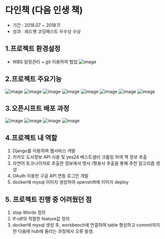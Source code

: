 # 다인책 (다음 인생 책)
- 기간 : 2018.07 ~ 2018.11
- 성과 : 레드햇 코딩페스트 우수상 수상

## 1.프로젝트 환경설정
- WBS 일정관리 + git 이용하여 협업
![image](https://github.com/jjuyeoni/redhat_openshift/assets/18046663/56eb816c-eae5-499a-9fa6-96ce1d318035)

## 2.프로젝트 주요기능
![image](https://github.com/jjuyeoni/redhat_openshift/assets/18046663/fd7eb612-23a1-4a5e-bcb0-de5547b94027)
![image](https://github.com/jjuyeoni/redhat_openshift/assets/18046663/ce07f9bf-70f9-4290-91a8-4410dac25b7c)
![image](https://github.com/jjuyeoni/redhat_openshift/assets/18046663/7aabc9eb-31fd-4a75-9b20-9bb978e74574)
![image](https://github.com/jjuyeoni/redhat_openshift/assets/18046663/ee8a5730-a037-47d3-93cb-0a0e0aa1b115)
![image](https://github.com/jjuyeoni/redhat_openshift/assets/18046663/915d6bd3-ccb3-4658-b9f2-f13def2d01fe)
![image](https://github.com/jjuyeoni/redhat_openshift/assets/18046663/c7eba6f0-1f8e-4369-a63f-5cfc56780dac)
![image](https://github.com/jjuyeoni/redhat_openshift/assets/18046663/64ef4d06-5c4d-4c99-969d-1c6e8a64c96c)
![image](https://github.com/jjuyeoni/redhat_openshift/assets/18046663/ed65da5e-a243-46dc-a09e-9ec9b1a7a36d)

## 3.오픈시프트 배포 과정
![image](https://github.com/jjuyeoni/redhat_openshift/assets/18046663/d2606b43-704c-40ec-9735-d8c0ca21e5fe)
![image](https://github.com/jjuyeoni/redhat_openshift/assets/18046663/fc397609-66cf-47ba-9c52-2b68b660c668)
![image](https://github.com/jjuyeoni/redhat_openshift/assets/18046663/0d9abc13-f959-4e32-a4c8-ec9f20e44b09)
![image](https://github.com/jjuyeoni/redhat_openshift/assets/18046663/260915ad-cd74-4a5c-8962-392893aba48f)

## 4.프로젝트 내 역할
1. Django를 이용하여 웹서비스 개발
2. 카카오 도서정보 API 사용 및 yes24 베스트셀러 크롤링 하여 책 정보 추출
3. 자연어 토크나이저로 추출한 정보에서 명사 /형용사 추출을 통해 추천 알고리즘 생성
4. OAuth 이용한 구글 API 연동 로그인 개발
5. docker에 mysql 이미지 생성하여 openshift에 이미지 deploy

## 5. 프로젝트 진행 중 어려웠던 점
1. stop Words 정의
2. tf-idf의 적절한 feature값 정의
3. docker에 mysql 생성 후, workbench에 연결하여 table 형성하고 commit까지 한 다음에 hub에 올리는 과정에서 오류 발생.
